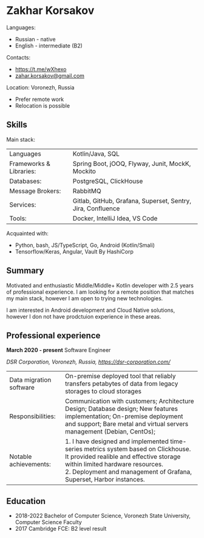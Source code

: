 # Zakhar Korsakov
Languages:
+ Russian - native
+ English - intermediate (B2)

Contacts:
+ <https://t.me/wXhexo>
+ <a href="mailto:zahar.korsakov@gmail.com">zahar.korsakov@gmail.com</a>

Location: Voronezh, Russia
+ Prefer remote work
+ Relocation is possible

## Skills

Main stack:

|   |   |
|---|---|
|Languages| Kotlin/Java, SQL|
|Frameworks & Libraries:| Spring Boot, jOOQ, Flyway, Junit,  MockK, Mockito|
|Databases:| PostgreSQL, ClickHouse|
|Message Brokers:| RabbitMQ|
|Services:| Gitlab, GitHub, Grafana, Superset, Sentry, Jira, Confluence|
|Tools:| Docker, IntelliJ Idea, VS Code |

Acquainted with:

+ Python, bash, JS/TypeScript, Go, Android (Kotlin/Smali)
+ Tensorflow/Keras, Angular, Vault By HashiCorp

## Summary

Motivated and enthusiastic Middle/Middle+ Kotlin developer with 2.5 years of professional experience.
I am looking for a remote position that matches my main stack, however I am open to trying new technologies.

I am interested in Android development and Cloud Native solutions, however I don not have prodctuion experience in these areas.

## Professional experience

**March 2020 - present** Software Engineer

_DSR Corporation, Voronezh, Russia, https://dsr-corporation.com/_

|   |   |
|---|---|
|Data migration software|On-premise deployed tool that reliably transfers petabytes of data from legacy storages to cloud storages|
 Responsibilities:| Communication with customers; Architecture Design; Database design; New features implementation; On-premise deployment and support; Bare metal and virtual servers management (Debian, CentOs); |
|Notable achievements:| 1. I have designed and implemented time-series metrics system based on Clickhouse. It provided realible and effective storage within limited hardware resources. <br> 2. Deployment and management of Grafana, Superset, Harbor instances. |

## Education

+ 2018-2022 Bachelor of Computer Science, Voronezh State University, Computer Science Faculty
+ 2017 Cambridge FCE: B2 level result
